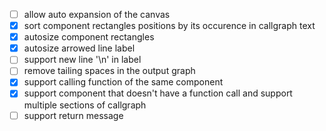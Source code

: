 - [ ] allow auto expansion of the canvas
- [x] sort component rectangles positions by its occurence in callgraph text
- [x] autosize component rectangles
- [x] autosize arrowed line label
- [ ] support new line '\n' in label
- [ ] remove tailing spaces in the output graph
- [x] support calling function of the same component
- [x] support component that doesn't have a function call and support multiple sections of callgraph
- [ ] support return message
